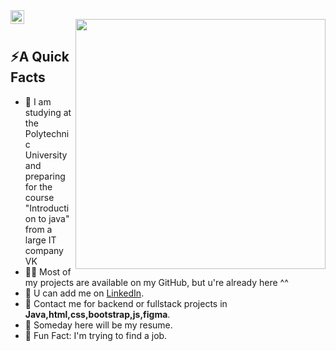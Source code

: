 <a href="https://www.linkedin.com/in/daniilnaumovets/">
  <img align="left" alt="Naumovets Daniil LinkedIn" width="22px" src="https://cdn.tomondre.com/icons/linkedinn.svg" />
</a>

<div>
  
  <img width="400px" align="right" src="https://sun9-1.userapi.com/impg/1ijbGpAkpT1vohjVhotMwofR9c-D-Xscjah3Nw/0gwTmBJ6-PE.jpg?size=545x545&quality=96&sign=2c6a437e401708a2547feb7939e74c85&type=album" /></br>
  <h2>⚡A Quick Facts</h2>
  <ul>
    <li>🧐 I am studying at the Polytechnic University and preparing for the course "Introduction to java" from a large IT company VK</li>
    <li>👨‍💻 Most of my projects are available on my GitHub, but u're already here ^^</li>
    <li>📝 U can add me on <a href="https://www.linkedin.com/in/daniilnaumovets/">LinkedIn</a>.</li>
    <li>💬 Contact me for backend or fullstack projects in <strong>Java,html,css,bootstrap,js,figma</strong>.</li>
    <li>📙 Someday here will be my resume.</li>
    <li>🎉 Fun Fact: I'm trying to find a job.</li>
  </ul>
</div>
